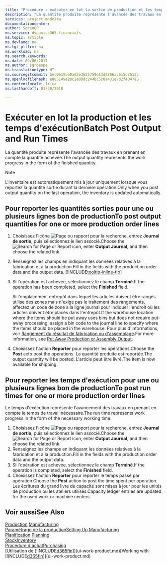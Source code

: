 ```yaml
---
title: "Procédure : exécuter en lot la sortie de production et les temps d'exécution | Microsoft Docs"
description: "La quantité produite représente l'avancée des travaux en prenant en compte la quantité achevée."
services: project-madeira
documentationcenter: 
author: SorenGP
ms.service: dynamics365-financials
ms.topic: article
ms.devlang: na
ms.tgt_pltfrm: na
ms.workload: na
ms.search.keywords: 
ms.date: 09/06/2017
ms.author: sgroespe
ms.translationtype: HT
ms.sourcegitcommit: bec0619be0a65e3625759e13d2866ac615d7513c
ms.openlocfilehash: e885149e28c2e09dc244bc5c0a431e7b2fe047a5
ms.contentlocale: fr-ca
ms.lasthandoff: 01/30/2018

---
```

# <a name="batch-post-output-and-run-times"></a><span data-ttu-id="231d9-103">Exécuter en lot la production et les temps d'exécution</span><span class="sxs-lookup"><span data-stu-id="231d9-103">Batch Post Output and Run Times</span></span>
<span data-ttu-id="231d9-104">La quantité produite représente l'avancée des travaux en prenant en compte la quantité achevée.</span><span class="sxs-lookup"><span data-stu-id="231d9-104">The output quantity represents the work progress in the form of the finished quantity.</span></span>  

> [!NOTE]
> <span data-ttu-id="231d9-105">L'inventaire est automatiquement mis à jour uniquement lorsque vous reportez la quantité sortie durant la dernière opération.</span><span class="sxs-lookup"><span data-stu-id="231d9-105">Only when you post output quantity on the last operation, the inventory is updated automatically.</span></span>  

## <a name="to-post-output-quantities-for-one-or-more-production-order-lines"></a><span data-ttu-id="231d9-106">Pour reporter les quantités sorties pour une ou plusieurs lignes bon de production</span><span class="sxs-lookup"><span data-stu-id="231d9-106">To post output quantities for one or more production order lines</span></span>
1. <span data-ttu-id="231d9-107">Choisissez l'icône ![Page ou rapport pour la recherche](media/ui-search/search_small.png "icône Page ou rapport pour la recherche"), entrez **Journal de sortie**, puis sélectionnez le lien associé.</span><span class="sxs-lookup"><span data-stu-id="231d9-107">Choose the ![Search for Page or Report](media/ui-search/search_small.png "Search for Page or Report icon") icon, enter **Output Journal**, and then choose the related link.</span></span>  
2. <span data-ttu-id="231d9-108">Renseignez les champs en indiquant les données relatives à la fabrication et à la production.</span><span class="sxs-lookup"><span data-stu-id="231d9-108">Fill in the fields with the production order data and the output data.</span></span> [!INCLUDE[tooltip-inline-tip](includes/tooltip-inline-tip_md.md)]
3. <span data-ttu-id="231d9-109">Si l'opération est achevée, sélectionnez le champ **Terminé**.</span><span class="sxs-lookup"><span data-stu-id="231d9-109">If the operation has been completed, select the **Finished** field.</span></span>  

    <span data-ttu-id="231d9-110">Si l'emplacement entrepôt dans lequel les articles doivent être rangés utilise des zones mais n'exige pas le traitement des rangements, affectez un code de zone à la ligne journal pour indiquer l'endroit où les articles doivent être placés dans l'entrepôt.</span><span class="sxs-lookup"><span data-stu-id="231d9-110">If the warehouse location where the items should be put away uses bins but does not require put-away processing,  assign a bin code to the journal line to specify where the items should be placed in the warehouse.</span></span> <span data-ttu-id="231d9-111">Pour plus d'informations, voir [Rangement du résultat de fabrication ou d'assemblage](warehouse-how-to-put-away-production-output.md).</span><span class="sxs-lookup"><span data-stu-id="231d9-111">For more information, see [Put Away Production or Assembly Output](warehouse-how-to-put-away-production-output.md).</span></span>  

4. <span data-ttu-id="231d9-112">Choisissez l'action **Reporter** pour reporter les opérations.</span><span class="sxs-lookup"><span data-stu-id="231d9-112">Choose the **Post** acto post the operations.</span></span> <span data-ttu-id="231d9-113">La quantité produite est reportée.</span><span class="sxs-lookup"><span data-stu-id="231d9-113">The output quantity will be posted.</span></span> <span data-ttu-id="231d9-114">L'article peut être livré.</span><span class="sxs-lookup"><span data-stu-id="231d9-114">The item is now available for shipping.</span></span>  

## <a name="to-post-run-times-for-one-or-more-production-order-lines"></a><span data-ttu-id="231d9-115">Pour reporter les temps d'exécution pour une ou plusieurs lignes bon de production</span><span class="sxs-lookup"><span data-stu-id="231d9-115">To post run times for one or more production order lines</span></span>
<span data-ttu-id="231d9-116">Le temps d'exécution représente l'avancement des travaux en prenant en compte le temps de travail nécessaire.</span><span class="sxs-lookup"><span data-stu-id="231d9-116">The run time represents work progress in the form of the necessary working time.</span></span>    

1.  <span data-ttu-id="231d9-117">Choisissez l'icône ![Page ou rapport pour la recherche](media/ui-search/search_small.png "icône Page ou rapport pour la recherche"), entrez **Journal de sortie**, puis sélectionnez le lien associé.</span><span class="sxs-lookup"><span data-stu-id="231d9-117">Choose the ![Search for Page or Report](media/ui-search/search_small.png "Search for Page or Report icon") icon, enter **Output Journal**, and then choose the related link.</span></span>  
2. <span data-ttu-id="231d9-118">Renseignez les champs en indiquant les données relatives à la fabrication et à la production.</span><span class="sxs-lookup"><span data-stu-id="231d9-118">Fill in the fields with the production order data and the output data.</span></span>  
3.  <span data-ttu-id="231d9-119">Si l'opération est achevée, sélectionnez le champ **Terminé**.</span><span class="sxs-lookup"><span data-stu-id="231d9-119">If the operation is completed, select the **Finished** field.</span></span>  
4. <span data-ttu-id="231d9-120">Choisissez l'action **Reporter** pour reporter le temps passé par opération.</span><span class="sxs-lookup"><span data-stu-id="231d9-120">Choose the **Post** action to post the time spent per operation.</span></span> <span data-ttu-id="231d9-121">Les écritures du grand livre de capacité sont mises à jour pour les unités de production ou les ateliers utilisés.</span><span class="sxs-lookup"><span data-stu-id="231d9-121">Capacity ledger entries are updated for the used work or machine centers.</span></span>

## <a name="see-also"></a><span data-ttu-id="231d9-122">Voir aussi</span><span class="sxs-lookup"><span data-stu-id="231d9-122">See Also</span></span>  
<span data-ttu-id="231d9-123">[Production](production-manage-manufacturing.md)  </span><span class="sxs-lookup"><span data-stu-id="231d9-123">[Manufacturing](production-manage-manufacturing.md)  </span></span>  
[<span data-ttu-id="231d9-124">Paramétrage de la production</span><span class="sxs-lookup"><span data-stu-id="231d9-124">Setting Up Manufacturing</span></span>](production-configure-production-processes.md)  
<span data-ttu-id="231d9-125">[Planification](production-planning.md)    </span><span class="sxs-lookup"><span data-stu-id="231d9-125">[Planning](production-planning.md)    </span></span>  
[<span data-ttu-id="231d9-126">Stock</span><span class="sxs-lookup"><span data-stu-id="231d9-126">Inventory</span></span>](inventory-manage-inventory.md)  
[<span data-ttu-id="231d9-127">Procédure d'achat</span><span class="sxs-lookup"><span data-stu-id="231d9-127">Purchasing</span></span>](purchasing-manage-purchasing.md)  
<span data-ttu-id="231d9-128">[Utilisation de [!INCLUDE[d365fin](includes/d365fin_md.md)]](ui-work-product.md)</span><span class="sxs-lookup"><span data-stu-id="231d9-128">[Working with [!INCLUDE[d365fin](includes/d365fin_md.md)]](ui-work-product.md)</span></span>


